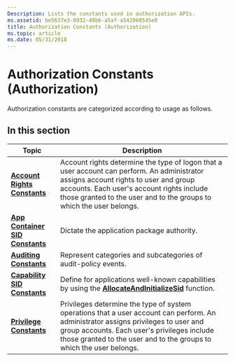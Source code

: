 ```yaml
---
Description: Lists the constants used in authorization APIs.
ms.assetid: be5637e3-0932-49b6-a5af-a542060545e0
title: Authorization Constants (Authorization)
ms.topic: article
ms.date: 05/31/2018
---
```


# Authorization Constants (Authorization)

Authorization constants are categorized according to usage as follows.

## In this section



| Topic                                                                         | Description                                                                                                                                                                                                                                                          |
|-------------------------------------------------------------------------------|----------------------------------------------------------------------------------------------------------------------------------------------------------------------------------------------------------------------------------------------------------------------|
| [**Account Rights Constants**](account-rights-constants.md)<br/>       | Account rights determine the type of logon that a user account can perform. An administrator assigns account rights to user and group accounts. Each user's account rights include those granted to the user and to the groups to which the user belongs.<br/> |
| [**App Container SID Constants**](app-container-sid-constants.md)<br/> | Dictate the application package authority.<br/>                                                                                                                                                                                                                |
| [**Auditing Constants**](auditing-constants.md)<br/>                   | Represent categories and subcategories of audit-policy events.<br/>                                                                                                                                                                                            |
| [**Capability SID Constants**](capability-sid-constants.md)<br/>       | Define for applications well-known capabilities by using the [**AllocateAndInitializeSid**](/windows/win32/api/securitybaseapi/nf-securitybaseapi-allocateandinitializesid) function.<br/>                                                                                                                       |
| [**Privilege Constants**](privilege-constants.md)<br/>                 | Privileges determine the type of system operations that a user account can perform. An administrator assigns privileges to user and group accounts. Each user's privileges include those granted to the user and to the groups to which the user belongs.<br/> |



 


 

